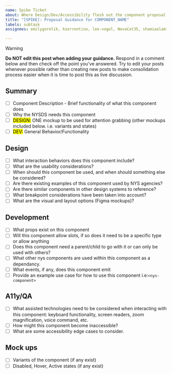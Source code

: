 ```yaml
---
name: Spike Ticket
about: Where Design/Dev/Accessibility flesh out the component proposal
title: "[SPIKE]: Proposal Guidance for COMPONENT_NAME"
labels: subtask
assignees: emilygorelik, ksorrentino, leo-vogel, NovaCat35, shamiaalam19

---
```


> [!WARNING]  
> **Do NOT edit this post when adding your guidance.** Respond in a comment below and then check off the point you've answered. 
> Try to edit your posts whenever possible rather than creating new posts to make consolidation process easier when it is time to post this as live discussion.

## Summary
- [ ] Component Description - Brief functionality of what this component does
- [ ] Why the NYSDS needs this component
- [ ] <mark>DESIGN:</mark> ONE mockup to be used for attention grabbing (other mockups included below. i.e. variants and states)
- [ ] <mark>DEV:</mark> General Behavior/Functionality

## Design
- [ ] What interaction behaviors does this component include?
- [ ] What are the usability considerations?
- [ ] When should this component be used, and when should something else be considered?
- [ ] Are there existing examples of this component used by NYS agencies?
- [ ] Are there similar components in other design systems to reference?
- [ ] What breakpoint considerations have been taken into account?
- [ ] What are the visual and layout options (Figma mockups)?
## Development
- [ ] What props exist on this component
- [ ] Will this component allow slots, if so does it need to be a specific type or allow anything
- [ ] Does this component need a parent/child to go with it or can only be used with others?
- [ ] What other nys components are used within this component as a dependancy. 
- [ ] What events, if any, does this component emit
- [ ] Provide an example use case for how to use this component i.e:`<nys-component>`
## A11y/QA
- [ ] What assisted technologies need to be considered when interacting with this component: keyboard functionality, screen readers, zoom magnification, voice command, etc.
- [ ] How might this component become inaccessible?
- [ ] What are some accessibility edge cases to consider.
## Mock ups
- [ ] Variants of the component (if any exist)
- [ ] Disabled, Hover, Active states (if any exist)
